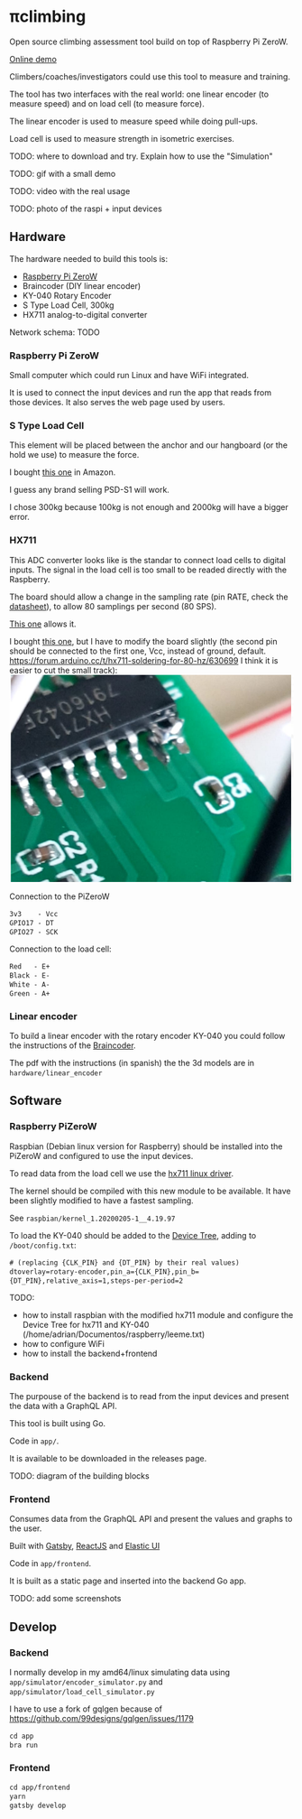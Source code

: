 # πclimbing
Open source climbing assessment tool build on top of Raspberry Pi ZeroW.

[Online demo](http://piclimbing.duckdns.org/)

Climbers/coaches/investigators could use this tool to measure and training.

The tool has two interfaces with the real world: one linear encoder (to measure speed) and on load cell (to measure force).

The linear encoder is used to measure speed while doing pull-ups.

Load cell is used to measure strength in isometric exercises.

TODO: where to download and try. Explain how to use the "Simulation"

TODO: gif with a small demo

TODO: video with the real usage

TODO: photo of the raspi + input devices

## Hardware
The hardware needed to build this tools is:
  * [Raspberry Pi ZeroW](https://www.raspberrypi.org/products/raspberry-pi-zero-w/)
  * Braincoder (DIY linear encoder)
  * KY-040 Rotary Encoder
  * S Type Load Cell, 300kg
  * HX711 analog-to-digital converter

Network schema: TODO

### Raspberry Pi ZeroW
Small computer which could run Linux and have WiFi integrated.

It is used to connect the input devices and run the app that reads from those devices. It also serves the web page used by users.

### S Type Load Cell
This element will be placed between the anchor and our hangboard (or the hold we use) to measure the force.

I bought [this one](https://www.amazon.fr/dp/B077YFF6VQ/ref=pe_3044141_189395771_TE_dp_1) in Amazon.

I guess any brand selling PSD-S1 will work.

I chose 300kg because 100kg is not enough and 2000kg will have a bigger error.

### HX711
This ADC converter looks like is the standar to connect load cells to digital inputs. The signal in the load cell is too small to be readed directly with the Raspberry.

The board should allow a change in the sampling rate (pin RATE, check the [datasheet](https://cdn.sparkfun.com/datasheets/Sensors/ForceFlex/hx711_english.pdf)), to allow 80 samplings per second (80 SPS).

[This one](https://www.sparkfun.com/products/13879) allows it.

I bought [this one](https://www.ebay.es/itm/HX711-Board-Chip-Waage-Gewichts-sensor-Scale-Modul-Arduino-Raspberry-Pi-Gewicht-/252712602933), but I have to modify the board slightly (the second pin should be connected to the first one, Vcc, instead of ground, default. https://forum.arduino.cc/t/hx711-soldering-for-80-hz/630699 I think it is easier to cut the small track):
![hx711 hack](images/hx711_fix.png)

Connection to the PiZeroW
```
3v3    - Vcc
GPIO17 - DT
GPIO27 - SCK
```

Connection to the load cell:
```
Red   - E+
Black - E-
White - A-
Green - A+
```

### Linear encoder
To build a linear encoder with the rotary encoder KY-040 you could follow the instructions of the [Braincoder](https://www.youtube.com/watch?v=UmpN9vo_ixU).

The pdf with the instructions (in spanish) the the 3d models are in ``hardware/linear_encoder``


## Software

### Raspberry PiZeroW
Raspbian (Debian linux version for Raspberry) should be installed into the PiZeroW and configured to use the input devices.

To read data from the load cell we use the [hx711 linux driver](https://github.com/raspberrypi/linux/blob/rpi-4.19.y/drivers/iio/adc/hx711.c).

The kernel should be compiled with this new module to be available. It have been slightly modified to have a fastest sampling.

See ``raspbian/kernel_1.20200205-1__4.19.97``

To load the KY-040 should be added to the [Device Tree](https://www.raspberrypi.org/documentation/configuration/device-tree.md), adding to ``/boot/config.txt``:
```
# (replacing {CLK_PIN} and {DT_PIN} by their real values)
dtoverlay=rotary-encoder,pin_a={CLK_PIN},pin_b={DT_PIN},relative_axis=1,steps-per-period=2
```

TODO:
 * how to install raspbian with the modified hx711 module and configure the Device Tree for hx711 and KY-040 (/home/adrian/Documentos/raspberry/leeme.txt)
 * how to configure WiFi
 * how to install the backend+frontend

### Backend
The purpouse of the backend is to read from the input devices and present the data with a GraphQL API.

This tool is built using Go.

Code in ``app/``.

It is available to be downloaded in the releases page.

TODO: diagram of the building blocks

### Frontend
Consumes data from the GraphQL API and present the values and graphs to the user.

Built with [Gatsby](https://www.gatsbyjs.org/), [ReactJS](http://reactjs.org/) and [Elastic UI](https://elastic.github.io/eui/#/)

Code in ``app/frontend``.

It is built as a static page and inserted into the backend Go app.

TODO: add some screenshots

## Develop
### Backend
I normally develop in my amd64/linux simulating data using ``app/simulator/encoder_simulator.py`` and ``app/simulator/load_cell_simulator.py``

I have to use a fork of gqlgen because of https://github.com/99designs/gqlgen/issues/1179

```
cd app
bra run
```

### Frontend
```
cd app/frontend
yarn
gatsby develop
```
